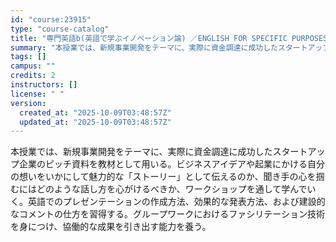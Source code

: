 ```yaml
---
id: "course:23915"
type: "course-catalog"
title: "専門英語b(英語で学ぶイノベーション論) ／ENGLISH FOR SPECIFIC PURPOSES(B)"
summary: "本授業では、新規事業開発をテーマに、実際に資金調達に成功したスタートアップ企業のピッチ資料を教材として用いる。ビジネスアイデアや起業にかける自分の想いをいかにして魅力的な「ストーリー」として伝えるのか、聞き手の心を掴むにはどのような話し方を…"
tags: []
campus: ""
credits: 2
instructors: []
license: " "
version:
  created_at: "2025-10-09T03:48:57Z"
  updated_at: "2025-10-09T03:48:57Z"
---
```


本授業では、新規事業開発をテーマに、実際に資金調達に成功したスタートアップ企業のピッチ資料を教材として用いる。ビジネスアイデアや起業にかける自分の想いをいかにして魅力的な「ストーリー」として伝えるのか、聞き手の心を掴むにはどのような話し方を心がけるべきか、ワークショップを通して学んでいく。英語でのプレゼンテーションの作成方法、効果的な発表方法、および建設的なコメントの仕方を習得する。グループワークにおけるファシリテーション技術を身につけ、協働的な成果を引き出す能力を養う。
